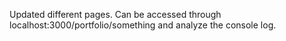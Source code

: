 Updated different pages. Can be accessed through localhost:3000/portfolio/something and analyze the console log.